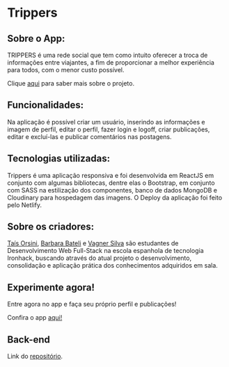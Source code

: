 <h1>
  Trippers
</h1>
<h2>
  Sobre o App:
</h2>
<p>TRIPPERS é uma rede social que tem como intuito oferecer a troca de informações entre viajantes, a fim de proporcionar a melhor experiência para todos, com o menor custo possível.</p>
<p>Clique <a href="https://docs.google.com/presentation/d/1lyFAsuDIlzkyMOJmZpw1o8sjjkVqsItPatuaOC86g-A/edit?usp=sharing">aqui</a> para saber mais sobre o projeto.</p>
<h2>
  Funcionalidades:
</h2>
<p>Na aplicação é possível criar um usuário, inserindo as informações e imagem de perfil, editar o perfil, fazer login e logoff, criar publicações, editar e excluí-las e publicar comentários nas postagens.</p>
<h2>
  Tecnologias utilizadas:
</h2>
<p>Trippers é uma aplicação responsiva e foi desenvolvida em ReactJS em conjunto com algumas bibliotecas, dentre elas o Bootstrap, em conjunto com SASS na estilização dos componentes, banco de dados MongoDB e Cloudinary para hospedagem das imagens. O Deploy da aplicação foi feito pelo Netlify.</p>
<h2>
  Sobre os criadores:
</h2>
<p><a href="https://github.com/taisforsini">Taís Orsini</a>, <a href="https://github.com/BarbaraBateli">Barbara Bateli</a> e <a href="https://github.com/vagnerassilva">Vagner Silva</a> são estudantes de Desenvolvimento Web Full-Stack na escola espanhola de tecnologia Ironhack, buscando através do atual projeto o desenvolvimento, consolidação e aplicação prática dos conhecimentos adquiridos em sala.</p>
<h2>
  Experimente agora!
</h2>
<p>
  Entre agora no app e faça seu próprio perfil e publicações!
  <p>Confira o app <a href="https://trippers-ironhack.netlify.app/"> aqui!</a></p>
 <h2>
   Back-end
 </h2>
  <p>Link do <a href="https://github.com/taisforsini/trippers-server"> repositório</a>. </p>
  
